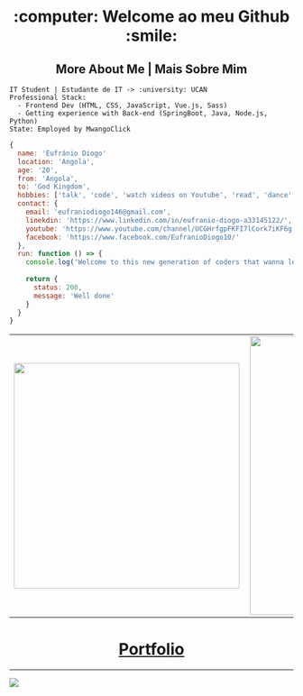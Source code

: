<h1 align="center"> :computer: Welcome ao meu Github :smile:</h1>

<h2 align="center">More About Me | Mais Sobre Mim</h2>

```
IT Student | Estudante de IT -> :university: UCAN 
Professional Stack:
  - Frontend Dev (HTML, CSS, JavaScript, Vue.js, Sass)
  - Getting experience with Back-end (SpringBoot, Java, Node.js, Python)
State: Employed by MwangoClick
```

```js
{
  name: 'Eufránio Diogo'
  location: 'Angola',
  age: '20',
  from: 'Angola',
  to: 'God Kingdom',
  hobbies: ['talk', 'code', 'watch videos on Youtube', 'read', 'dance', 'workout'],
  contact: {
    email: 'eufraniodiogo146@gmail.com',
    linekdin: 'https://www.linkedin.com/in/eufranio-diogo-a33145122/',
    youtube: 'https://www.youtube.com/channel/UCGHrfgpFKFI7lCork7iKF6g',
    facebook: 'https://www.facebook.com/EufranioDiogo10/'
  },
  run: function () => {
    console.log('Welcome to this new generation of coders that wanna learn with older ones\nAnd change the game.');
    
    return {
      status: 200,
      message: 'Well done'
    }
  }
}
```


<center>
<table>
    <tr>
        <td><img width="400px" align="left" src="https://github-readme-stats.vercel.app/api/top-langs/?username=EufranioDiogo&layout=compact&theme=buefy" /></td>
        <td><img width="495px" align="left" src="https://github-readme-stats.vercel.app/api?username=EufranioDiogo&theme=buefy"/></td>
    </tr>   
</table>
</center>

<h1 align="center" style="color: red;">
    <a align="center" href="https://eufraniodiogo.github.io" target="_blank">Portfolio</a>
</h1>


___

![](https://komarev.com/ghpvc/?username=EufranioDiogo&color=blue&style=flat)
<br>
